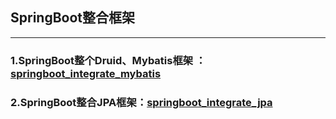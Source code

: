 ## SpringBoot整合框架

------

### 1.SpringBoot整个Druid、Mybatis框架  ：[springboot_integrate_mybatis](https://github.com/877148107/springboot_integrate/tree/master/springboot_integrate_mybatis)

### 2.SpringBoot整合JPA框架：[springboot_integrate_jpa](https://github.com/877148107/springboot_integrate/tree/master/springboot_integrate_jpa)

